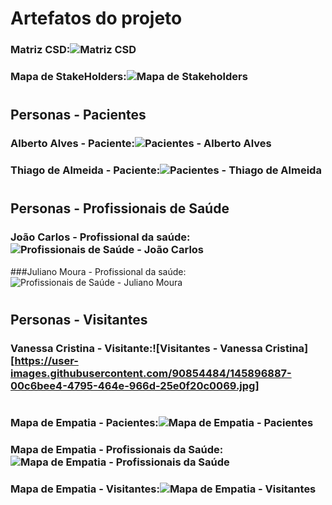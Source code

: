 # Artefatos do projeto

### Matriz CSD:![Matriz CSD](https://user-images.githubusercontent.com/90854484/136440853-7a29fe94-bff8-406c-abe6-32465d0b9162.jpg)
### Mapa de StakeHolders:![Mapa de Stakeholders](https://user-images.githubusercontent.com/90854484/136440859-a45a047c-1413-45ba-a19e-9d566088220c.jpg)
#
## Personas - Pacientes
### Alberto Alves - Paciente:![Pacientes - Alberto Alves](https://user-images.githubusercontent.com/90854484/145897167-62d74932-9ccf-4588-a497-9284c4ad04eb.jpg)
### Thiago de Almeida - Paciente:![Pacientes - Thiago de Almeida](https://user-images.githubusercontent.com/90854484/145897181-582eb27b-cb8c-4e8e-9e9e-1d032a48900e.jpg)
#
## Personas - Profissionais de Saúde
### João Carlos - Profissional da saúde:![Profissionais de Saúde - João Carlos](https://user-images.githubusercontent.com/90854484/145897032-f971c505-7052-49c0-aca6-82fcd2d2d8f6.jpg)
###Juliano Moura - Profissional da saúde:![Profissionais de Saúde - Juliano Moura](https://user-images.githubusercontent.com/90854484/145897111-3bc1d16b-ce61-4b16-ad70-6c06b5f416d8.jpg)
#
## Personas - Visitantes
### Vanessa Cristina - Visitante:![Visitantes - Vanessa Cristina][https://user-images.githubusercontent.com/90854484/145896887-00c6bee4-4795-464e-966d-25e0f20c0069.jpg]
#

### Mapa de Empatia - Pacientes:![Mapa de Empatia - Pacientes](https://user-images.githubusercontent.com/90854484/136441110-cdd4f8fe-6513-4a0a-a7d8-3f62a12e8e51.jpg)
### Mapa de Empatia - Profissionais da Saúde:![Mapa de Empatia - Profissionais da Saúde](https://user-images.githubusercontent.com/90854484/136441123-80deaf29-64db-46fd-bfee-76761a9def8c.jpg)
### Mapa de Empatia - Visitantes:![Mapa de Empatia - Visitantes](https://user-images.githubusercontent.com/90854484/136441132-1ec7ab94-9375-4ce5-b531-14efef1a1f7a.jpg)




